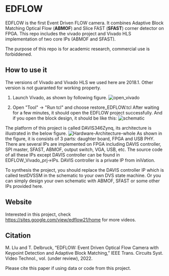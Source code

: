 # EDFLOW
EDFLOW is the first Event Driven FLOW camera. 
It combines Adaptive Block Matching Optical Flow (**ABMOF**) and Slice FAST (**SFAST**) corner detector on FPGA.
This repo includes the vivado project and Vivado HLS implementation of two core IPs (ABMOF and SFAST).

The purpose of this repo is for academic research, commercial use is forbiddened.

## How to use it
The versions of Vivado and Vivado HLS we used here are 2018.1. 
Other version is not guaranted for working property.
1. Launch Vivado, as shown by following figure.
![open_vivado](https://user-images.githubusercontent.com/8357338/149022689-e66649f7-22aa-4bbb-b4c7-bc3cf6adbb65.PNG)

2. Open "Tool" -> "Run tcl" and choose restore_EDFLOW.tcl
After waiting for a few minutes, it should open the EDFLOW project successfully. And if you open the block design, it should be like this:
![schematic](https://user-images.githubusercontent.com/8357338/149022711-3ab0729c-c191-4ec3-84c4-0a44d46e9d4d.PNG)

The platform of this project is called DAVIS346Zynq, its architecture is illustrated in the below figure.
![Hardware-Architecture-whole](https://user-images.githubusercontent.com/8357338/125651414-6b750f54-e071-42e0-a899-bac5fa00455c.jpg)
As shown in the figure, it is consists of 3 parts: daughter board, FPGA and USB PHY.
There are several IPs are implemented on FPGA including DAVIS controller, SPI master, SFAST, ABMOF, output switch, VGA, USB, etc.
The source code of all these IPs except DAVIS controller can be found in EDFLOW_Vivado_prj->IPs.
DAVIS controller is a private IP from iniVation.

To synthesis the project, you should replace the DAVIS controller IP which is called testDVSSM in the schematic to your own DVS state machine.
Or you can simply design your own schematic with ABMOF, SFAST or some other IPs provided here.

## Website
Interested in this project, check https://sites.google.com/view/edflow21/home for more videos.

## Citation
M. LIu and T. Delbruck, “EDFLOW: Event Driven Optical Flow Camera with Keypoint Detection and Adaptive Block Matching,” IEEE Trans. Circuits Syst. Video Technol., vol. (under review), 2022. 

Please cite this paper if using data or code from this project.
